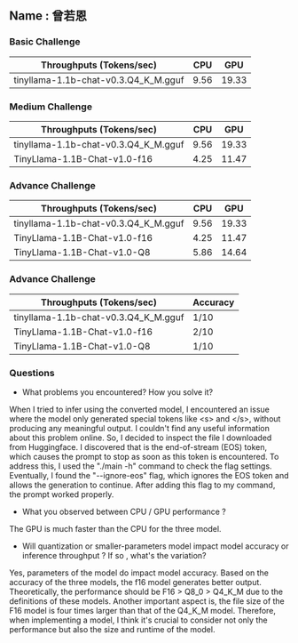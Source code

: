 ## Name : 曾若恩

### Basic Challenge


| Throughputs (Tokens/sec)             | CPU  | GPU  |
| ------------------------------------ | ---- | ---- |
| tinyllama-1.1b-chat-v0.3.Q4_K_M.gguf | 9.56 | 19.33 |

### Medium Challenge


| Throughputs (Tokens/sec)             | CPU  | GPU  |
| ------------------------------------ | ---- | ---- |
| tinyllama-1.1b-chat-v0.3.Q4_K_M.gguf | 9.56 | 19.33 |
| TinyLlama-1.1B-Chat-v1.0-f16         | 4.25 | 11.47 |

### Advance Challenge


| Throughputs (Tokens/sec)             | CPU  | GPU  |
| ------------------------------------ | ---- | ---- |
| tinyllama-1.1b-chat-v0.3.Q4_K_M.gguf | 9.56 | 19.33 |
| TinyLlama-1.1B-Chat-v1.0-f16         | 4.25 | 11.47 |
| TinyLlama-1.1B-Chat-v1.0-Q8          | 5.86 | 14.64 |

### Advance Challenge


| Throughputs (Tokens/sec)             | Accuracy |
| ------------------------------------ | -------- |
| tinyllama-1.1b-chat-v0.3.Q4_K_M.gguf | 1/10     |
| TinyLlama-1.1B-Chat-v1.0-f16         | 2/10     |
| TinyLlama-1.1B-Chat-v1.0-Q8          | 1/10     |

### Questions

* What problems you encountered? How you solve it?
  
When I tried to infer using the converted model, I encountered an issue where the model only generated special tokens like &lt;s> and &lt;/s>, without producing any meaningful output. I couldn't find any useful information about this problem online. So, I decided to inspect the file I downloaded from Huggingface. I discovered that </s> is the end-of-stream (EOS) token, which causes the prompt to stop as soon as this token is encountered. To address this, I used the "./main -h" command to check the flag settings. Eventually, I found the "--ignore-eos" flag, which ignores the EOS token and allows the generation to continue. After adding this flag to my command, the prompt worked properly.
* What you observed between CPU / GPU performance ?
  
The GPU is much faster than the CPU for the three model.
* Will quantization or smaller-parameters model impact model accuracy or inference throughput ? If so , what's the variation?
  
Yes, parameters of the model do impact model accuracy. Based on the accuracy of the three models, the f16 model generates better output. Theoretically, the performance should be F16 > Q8_0 > Q4_K_M due to the definitions of these models. 
Another important aspect is, the file size of the F16 model is four times larger than that of the Q4_K_M model. Therefore, when implementing a model, I think it's crucial to consider not only the performance but also the size and runtime of the model.
